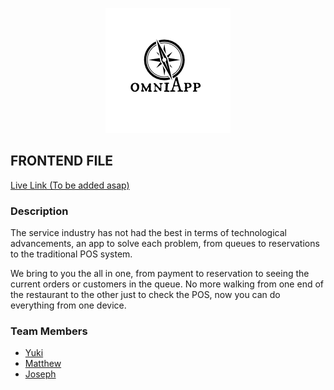 <p align="center">
  <img src="/public/assets/images/logo.png">
</p>

## FRONTEND FILE
[Live Link (To be added asap)](www.potato.com)
### Description
The service industry has not had the best in terms of technological advancements, an app to solve each problem, from queues to reservations to the traditional POS system.

We bring to you the all in one, from payment to reservation to seeing the current orders or customers in the queue. No more walking from one end of the restaurant to the other just to check the POS, now you can do everything from one device.

### Team Members
* [Yuki](https://github.com/yukitsuboniwa)
* [Matthew](https://github.com/matthewfrancisong)
* [Joseph](https://github.com/josephpung)
